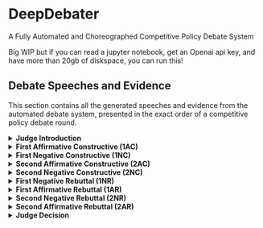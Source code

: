 # DeepDebater
A Fully Automated and Choreographed Competitive Policy Debate System 


Big WIP but if you can read a jupyter notebook, get an Openai api key, and have more than 20gb of diskspace, you can run this! 

## Debate Speeches and Evidence

This section contains all the generated speeches and evidence from the automated debate system, presented in the exact order of a competitive policy debate round.

<details>
<summary><strong>Judge Introduction</strong></summary>

### Judge Introduction
<details>
<summary>View Judge Introduction</summary>

The judge introduction establishes the parameters of the debate round, explains the judging philosophy, and sets expectations for the debaters. This segment outlines the criteria for evaluation, time limits, and procedural guidelines that will govern the debate round.

![Judge Introduction](https://github.com/Hellisotherpeople/DeepDebater/blob/main/speeches/judge_intro.mp4)

</details>

</details>

<details>
<summary><strong>First Affirmative Constructive (1AC)</strong></summary>

### Affirmative Introduction
<details>
<summary>View Affirmative Introduction</summary>

The affirmative introduction opens the debate round by establishing the affirmative team's interpretation of the resolution. This speech provides essential definitions, outlines the case structure, and sets the framework for evaluating the debate. It introduces the plan and previews the advantages that will demonstrate why the resolution should be affirmed.

![Affirmative Introduction](https://github.com/Hellisotherpeople/DeepDebater/blob/main/speeches/affirmative_intro.mp4)

</details>

### Inherency Evidence
<details>
<summary>View Inherency Evidence</summary>

Inherency evidence demonstrates that the problem identified by the affirmative will not be solved without the affirmative plan. This evidence shows that the status quo is structurally unable to address the harms, establishing the need for the specific action proposed by the affirmative team.

![Inherency Evidence](https://github.com/Hellisotherpeople/DeepDebater/blob/main/speeches/inherency_evidence.mp4)

</details>

### Harm Evidence
<details>
<summary>View Harm Evidence</summary>

Harm evidence establishes the significance of the problem that the affirmative plan aims to solve. This evidence demonstrates the scope, magnitude, and urgency of the current harms in the status quo, providing the foundation for why change is necessary and beneficial.

![Harm Evidence](https://github.com/Hellisotherpeople/DeepDebater/blob/main/speeches/harm_evidence.mp4)

</details>

### Solvency Evidence
<details>
<summary>View Solvency Evidence</summary>

Solvency evidence proves that the affirmative plan will effectively address the harms identified in the case. This evidence demonstrates the mechanism by which the plan works, shows empirical examples of success, and establishes that the plan is both feasible and effective.

![Solvency Evidence](https://github.com/Hellisotherpeople/DeepDebater/blob/main/speeches/solvency_evidence.mp4)

</details>

### Advantage Evidence
<details>
<summary>View General Advantage Evidence</summary>

This section contains general advantage evidence that supports the affirmative's claims about the benefits of their plan. This evidence provides additional support for the positive outcomes that will result from plan implementation.

![Advantage Evidence](https://github.com/Hellisotherpeople/DeepDebater/blob/main/speeches/advantage_evidence.mp4)

</details>

### Advantage Uniqueness Evidence
<details>
<summary>View Advantage Uniqueness Evidence</summary>

Advantage uniqueness evidence demonstrates that the benefits claimed by the affirmative are unique to their plan and will not occur in the status quo. This evidence shows that only through plan implementation will these advantages be realized.

![Advantage Uniqueness Evidence](https://github.com/Hellisotherpeople/DeepDebater/blob/main/speeches/advantage_uniqueness_evidence.mp4)

</details>

### Advantage Link Evidence
<details>
<summary>View Advantage Link Evidence</summary>

Advantage link evidence establishes the causal connection between the affirmative plan and the claimed benefits. This evidence demonstrates how the plan's mechanism directly leads to the positive outcomes described in the advantage.

![Advantage Link Evidence](https://github.com/Hellisotherpeople/DeepDebater/blob/main/speeches/advantage_link_evidence.mp4)

</details>

### Advantage Internal Link Evidence
<details>
<summary>View Advantage Internal Link Evidence</summary>

Advantage internal link evidence connects the initial effects of the plan to the larger benefits claimed. This evidence shows the chain of causation from plan implementation through intermediate steps to the final positive impacts.

![Advantage Internal Link Evidence](https://github.com/Hellisotherpeople/DeepDebater/blob/main/speeches/advantage_internal_link_evidence.mp4)

</details>

### Advantage Impact Evidence
<details>
<summary>View Advantage Impact Evidence</summary>

Advantage impact evidence demonstrates the significance and magnitude of the benefits that result from the affirmative plan. This evidence establishes why the advantages matter and quantifies their importance in terms of lives saved, economic benefits, or other measurable outcomes.

![Advantage Impact Evidence](https://github.com/Hellisotherpeople/DeepDebater/blob/main/speeches/advantage_impact_evidence.mp4)

</details>

### Advantage 1 Evidence
<details>
<summary>View Advantage 1 Complete Evidence Package</summary>

#### Advantage 1 Uniqueness Evidence
Evidence establishing that Advantage 1's benefits are unique to the affirmative plan and will not occur without plan implementation.

![Advantage 1 Uniqueness Evidence](https://github.com/Hellisotherpeople/DeepDebater/blob/main/speeches/advantage_1_uniqueness_evidence.mp4)

#### Advantage 1 Link Evidence
Evidence demonstrating the causal connection between the affirmative plan and Advantage 1's claimed benefits.

![Advantage 1 Link Evidence](https://github.com/Hellisotherpeople/DeepDebater/blob/main/speeches/advantage_1_link_evidence.mp4)

#### Advantage 1 Internal Link Evidence
Evidence connecting the plan's initial effects to the larger benefits claimed in Advantage 1.

![Advantage 1 Internal Link Evidence](https://github.com/Hellisotherpeople/DeepDebater/blob/main/speeches/advantage_1_internal_link_evidence.mp4)

#### Advantage 1 Impact Evidence
Evidence demonstrating the significance and magnitude of Advantage 1's benefits.

![Advantage 1 Impact Evidence](https://github.com/Hellisotherpeople/DeepDebater/blob/main/speeches/advantage_1_impact_evidence.mp4)

</details>

### Advantage 2 Evidence
<details>
<summary>View Advantage 2 Complete Evidence Package</summary>

#### Advantage 2 Uniqueness Evidence
Evidence establishing that Advantage 2's benefits are unique to the affirmative plan and will not occur without plan implementation.

![Advantage 2 Uniqueness Evidence](https://github.com/Hellisotherpeople/DeepDebater/blob/main/speeches/advantage_2_uniqueness_evidence.mp4)

#### Advantage 2 Link Evidence
Evidence demonstrating the causal connection between the affirmative plan and Advantage 2's claimed benefits.

![Advantage 2 Link Evidence](https://github.com/Hellisotherpeople/DeepDebater/blob/main/speeches/advantage_2_link_evidence.mp4)

#### Advantage 2 Internal Link Evidence
Evidence connecting the plan's initial effects to the larger benefits claimed in Advantage 2.

![Advantage 2 Internal Link Evidence](https://github.com/Hellisotherpeople/DeepDebater/blob/main/speeches/advantage_2_internal_link_evidence.mp4)

#### Advantage 2 Impact Evidence
Evidence demonstrating the significance and magnitude of Advantage 2's benefits.

![Advantage 2 Impact Evidence](https://github.com/Hellisotherpeople/DeepDebater/blob/main/speeches/advantage_2_impact_evidence.mp4)

</details>

### Advantage 3 Evidence
<details>
<summary>View Advantage 3 Complete Evidence Package</summary>

#### Advantage 3 Uniqueness Evidence
Evidence establishing that Advantage 3's benefits are unique to the affirmative plan and will not occur without plan implementation.

![Advantage 3 Uniqueness Evidence](https://github.com/Hellisotherpeople/DeepDebater/blob/main/speeches/advantage_3_uniqueness_evidence.mp4)

#### Advantage 3 Link Evidence
Evidence demonstrating the causal connection between the affirmative plan and Advantage 3's claimed benefits.

![Advantage 3 Link Evidence](https://github.com/Hellisotherpeople/DeepDebater/blob/main/speeches/advantage_3_link_evidence.mp4)

#### Advantage 3 Internal Link Evidence
Evidence connecting the plan's initial effects to the larger benefits claimed in Advantage 3.

![Advantage 3 Internal Link Evidence](https://github.com/Hellisotherpeople/DeepDebater/blob/main/speeches/advantage_3_internal_link_evidence.mp4)

#### Advantage 3 Impact Evidence
Evidence demonstrating the significance and magnitude of Advantage 3's benefits.

![Advantage 3 Impact Evidence](https://github.com/Hellisotherpeople/DeepDebater/blob/main/speeches/advantage_3_impact_evidence.mp4)

</details>

</details>

<details>
<summary><strong>First Negative Constructive (1NC)</strong></summary>

### Negative Introduction
<details>
<summary>View Negative Introduction</summary>

The negative introduction establishes the negative team's strategic approach to the debate round. This speech outlines the negative's interpretation of their burden, previews the off-case positions to be presented, and establishes the framework for negative argumentation throughout the round.

![Negative Introduction](https://github.com/Hellisotherpeople/DeepDebater/blob/main/speeches/negative_introduction.mp4)

</details>

### Topicality Arguments
<details>
<summary>View Topicality Arguments</summary>

#### Topicality Violation
The topicality violation establishes that the affirmative plan does not meet the requirements of the resolution. This argument identifies specific ways in which the affirmative has exceeded or failed to meet the bounds of topical action.

![Topicality Violation](https://github.com/Hellisotherpeople/DeepDebater/blob/main/speeches/topicality_violation.mp4)

#### Topicality Interpretation Evidence
Evidence supporting the negative's interpretation of key terms in the resolution, establishing the proper bounds of topical affirmative action.

![Topicality Interpretation Evidence](https://github.com/Hellisotherpeople/DeepDebater/blob/main/speeches/topicality_interpretation_evidence.mp4)

#### Topicality Reasons to Prefer
Arguments explaining why the negative's interpretation of the resolution should be preferred over the affirmative's interpretation, including standards like limits, ground, and predictability.

![Topicality Reasons to Prefer](https://github.com/Hellisotherpeople/DeepDebater/blob/main/speeches/topicality_reasons_to_prefer.mp4)

</details>

### Disadvantage Arguments
<details>
<summary>View Disadvantage Arguments</summary>

#### Disadvantage Uniqueness Evidence
Evidence establishing that the disadvantage impact will not occur in the status quo but will be triggered by the affirmative plan.

![Disadvantage Uniqueness Evidence](https://github.com/Hellisotherpeople/DeepDebater/blob/main/speeches/disadvantage_uniqueness_evidence.mp4)

#### Disadvantage Link Evidence
Evidence demonstrating that the affirmative plan will trigger the disadvantage through a specific causal mechanism.

![Disadvantage Link Evidence](https://github.com/Hellisotherpeople/DeepDebater/blob/main/speeches/disadvantage_link_evidence.mp4)

#### Disadvantage Internal Link Evidence
Evidence connecting the plan's triggering of the disadvantage to the larger negative consequences claimed.

![Disadvantage Internal Link Evidence](https://github.com/Hellisotherpeople/DeepDebater/blob/main/speeches/disadvantage_internal_link_evidence.mp4)

#### Disadvantage Impact Evidence
Evidence demonstrating the significance and magnitude of the negative consequences that result from the disadvantage.

![Disadvantage Impact Evidence](https://github.com/Hellisotherpeople/DeepDebater/blob/main/speeches/disadvantage_impact_evidence.mp4)

</details>

### Counterplan Arguments
<details>
<summary>View Counterplan Arguments</summary>

#### Counterplan Text
The specific text of the counterplan, outlining the alternative policy action proposed by the negative team.

![Counterplan Text](https://github.com/Hellisotherpeople/DeepDebater/blob/main/speeches/counterplan_text.mp4)

#### Counterplan Solvency Evidence
Evidence demonstrating that the counterplan will solve the affirmative's harms as well as or better than the affirmative plan.

![Counterplan Solvency Evidence](https://github.com/Hellisotherpeople/DeepDebater/blob/main/speeches/counterplan_solvency_evidence.mp4)

#### Counterplan Net Benefit Evidence
Evidence establishing that the counterplan avoids the disadvantages triggered by the affirmative plan while maintaining the same benefits.

![Counterplan Net Benefit Evidence](https://github.com/Hellisotherpeople/DeepDebater/blob/main/speeches/counterplan_net_benefit_evidence.mp4)

</details>

### Kritik Arguments
<details>
<summary>View Kritik Arguments</summary>

#### Kritik Link Evidence
Evidence demonstrating that the affirmative plan, its justifications, or its representations are problematic according to the kritik's theoretical framework.

![Kritik Link Evidence](https://github.com/Hellisotherpeople/DeepDebater/blob/main/speeches/kritik_link_evidence.mp4)

#### Kritik Impact Evidence
Evidence establishing the significance of the problems identified by the kritik and the negative consequences of affirming the resolution.

![Kritik Impact Evidence](https://github.com/Hellisotherpeople/DeepDebater/blob/main/speeches/kritik_impact_evidence.mp4)

#### Kritik Role of Ballot Evidence
Evidence explaining how the judge should evaluate the debate round according to the kritik's framework and what voting negative accomplishes.

![Kritik Role of Ballot Evidence](https://github.com/Hellisotherpeople/DeepDebater/blob/main/speeches/kritik_role_of_ballot_evidence.mp4)

</details>

### Theory Arguments
<details>
<summary>View Theory Arguments</summary>

#### Theory Violation Argument
The specific theory violation committed by the affirmative team, such as running an abusive counterplan or violating debate norms.

![Theory Violation Argument](https://github.com/Hellisotherpeople/DeepDebater/blob/main/speeches/theory_violation_argument.mp4)

#### Theory Interpretation Evidence
Evidence supporting the negative's interpretation of proper debate theory and practice.

![Theory Interpretation Evidence](https://github.com/Hellisotherpeople/DeepDebater/blob/main/speeches/theory_interpretation_evidence.mp4)

#### Theory Reasons to Prefer Argument
Arguments explaining why the negative's theory interpretation should be preferred, including standards like education, fairness, and competitive equity.

![Theory Reasons to Prefer Argument](https://github.com/Hellisotherpeople/DeepDebater/blob/main/speeches/theory_reasons_to_prefer_argument.mp4)

</details>

### On-Case Arguments
<details>
<summary>View On-Case Rebuttal Evidence</summary>

#### On-Case Rebuttal Evidence 1
Evidence challenging the first major component of the affirmative case, such as inherency, harm, or solvency claims.

![On-Case Rebuttal Evidence 1](https://github.com/Hellisotherpeople/DeepDebater/blob/main/speeches/on_case_rebuttal_evidence_0.mp4)

#### On-Case Rebuttal Evidence 2
Evidence challenging the second major component of the affirmative case or specific advantage claims.

![On-Case Rebuttal Evidence 2](https://github.com/Hellisotherpeople/DeepDebater/blob/main/speeches/on_case_rebuttal_evidence_1.mp4)

#### On-Case Rebuttal Evidence 3
Evidence challenging the third major component of the affirmative case or additional advantage arguments.

![On-Case Rebuttal Evidence 3](https://github.com/Hellisotherpeople/DeepDebater/blob/main/speeches/on_case_rebuttal_evidence_2.mp4)

</details>

</details>

<details>
<summary><strong>Second Affirmative Constructive (2AC)</strong></summary>

### Second Affirmative Constructive Speech
<details>
<summary>View 2AC Speech</summary>

The Second Affirmative Constructive is an 8-minute speech that responds to all negative arguments presented in the 1NC while potentially introducing new advantages or evidence. This speech must answer all off-case arguments (disadvantages, counterplans, kritiks, topicality, theory) while rebuilding the affirmative case and extending advantages through the negative's on-case attacks.

![2AC Speech](https://github.com/Hellisotherpeople/DeepDebater/blob/main/speeches/2ac_speech.mp4)

</details>

### Second Affirmative Constructive Evidence
<details>
<summary>View 2AC Evidence Reading</summary>

This segment focuses specifically on the evidence reading portion of the 2AC, where new cards and evidence are introduced to support affirmative responses to negative arguments. The evidence presented here strengthens the affirmative's position and provides additional support for key arguments.

![2AC Evidence](https://github.com/Hellisotherpeople/DeepDebater/blob/main/speeches/2ac_evidence.mp4)

</details>

</details>

<details>
<summary><strong>Second Negative Constructive (2NC)</strong></summary>

### Second Negative Constructive Speech
<details>
<summary>View 2NC Speech</summary>

The Second Negative Constructive is an 8-minute speech that extends and develops arguments from the 1NC while responding to the 2AC. This speech typically focuses on 2-3 key negative positions, providing additional evidence and analysis to strengthen the negative's most promising arguments for the final rebuttals.

![2NC Speech](https://github.com/Hellisotherpeople/DeepDebater/blob/main/speeches/2nc_speech.mp4)

</details>

### Second Negative Constructive Evidence
<details>
<summary>View 2NC Evidence Reading</summary>

This segment contains the evidence reading portion of the 2NC, where additional cards and evidence are presented to bolster negative arguments. This evidence typically includes impact updates, additional link evidence, or new analytical arguments to strengthen the negative position.

![2NC Evidence](https://github.com/Hellisotherpeople/DeepDebater/blob/main/speeches/2nc_evidence.mp4)

</details>

</details>

<details>
<summary><strong>First Negative Rebuttal (1NR)</strong></summary>

### First Negative Rebuttal Speech
<details>
<summary>View 1NR Speech</summary>

The First Negative Rebuttal is a 5-minute speech that extends key negative arguments from the 1NC and 2NC while responding to 2AC answers. This speech must make strategic choices about which arguments to prioritize, typically focusing on the negative's strongest positions while ensuring adequate coverage of affirmative responses.

![1NR Speech](https://github.com/Hellisotherpeople/DeepDebater/blob/main/speeches/1nr_speech.mp4)

</details>

</details>

<details>
<summary><strong>First Affirmative Rebuttal (1AR)</strong></summary>

### First Affirmative Rebuttal Speech
<details>
<summary>View 1AR Speech</summary>

The First Affirmative Rebuttal is a critical 5-minute speech where the affirmative responds to all negative arguments presented in the 1NC, 2NC, and 1NR. This speech must efficiently address disadvantages, counterplans, kritiks, topicality, and theory arguments while extending key affirmative arguments. The 1AR sets up the strategic choices for the final affirmative speech.

![1AR Speech](https://github.com/Hellisotherpeople/DeepDebater/blob/main/speeches/1ar_speech.mp4)

</details>

</details>

<details>
<summary><strong>Second Negative Rebuttal (2NR)</strong></summary>

### Second Negative Rebuttal Speech
<details>
<summary>View 2NR Speech</summary>

The Second Negative Rebuttal is the final 5-minute negative speech that crystallizes the negative strategy. This speech must make strategic choices about which arguments to extend, typically going for 1-2 key positions while ensuring adequate coverage of affirmative offense. The 2NR provides the negative's clearest path to victory.

![2NR Speech](https://github.com/Hellisotherpeople/DeepDebater/blob/main/speeches/2nr_speech.mp4)

</details>

</details>

<details>
<summary><strong>Second Affirmative Rebuttal (2AR)</strong></summary>

### Second Affirmative Rebuttal Speech
<details>
<summary>View 2AR Speech</summary>

The Second Affirmative Rebuttal is the final 5-minute affirmative speech that crystallizes the debate round. This speech must make strategic choices about which arguments to extend and go for, typically focusing on the strongest affirmative offense while answering the most threatening negative arguments. The 2AR aims to provide a clear path to victory for the affirmative.

![2AR Speech](https://github.com/Hellisotherpeople/DeepDebater/blob/main/speeches/2ar_speech.mp4)

</details>

</details>

<details>
<summary><strong>Judge Decision</strong></summary>

### Judge Decision
<details>
<summary>View Judge Decision</summary>

The judge decision provides the final evaluation of the debate round, explaining which team won and why. This segment analyzes the key arguments, evaluates the evidence presented, and provides reasoning for the final decision based on the arguments made throughout the debate.

![Judge Decision](https://github.com/Hellisotherpeople/DeepDebater/blob/main/speeches/judge_decision.mp4)

</details>

</details>

